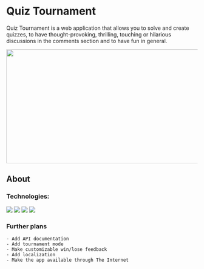 # Quiz Tournament

Quiz Tournament is a web application that allows you to solve and create quizzes, to have thought-provoking, thrilling, touching or hilarious discussions in the comments section and to have fun in general.

<p align="center">
	<img src="https://user-images.githubusercontent.com/45975127/170860432-4410db25-a3db-42d0-a221-9086049e39eb.png" width="600" height="300">
</p>

## About

### Technologies:
<img src="https://img.shields.io/badge/Java-ED8B00?style=for-the-badge&logo=java&logoColor=white"> <img src="https://img.shields.io/badge/Spring%20Boot-6DB33F.svg?style=for-the-badge&logo=Spring-Boot&logoColor=white"> <img src="https://img.shields.io/badge/PostgreSQL-316192?style=for-the-badge&logo=postgresql&logoColor=white"> <img src="https://img.shields.io/badge/Thymeleaf-005F0F.svg?style=for-the-badge&logo=Thymeleaf&logoColor=white">

### Further plans
	- Add API documentation
	- Add tournament mode
	- Make customizable win/lose feedback
	- Add localization
	- Make the app available through The Internet
